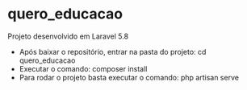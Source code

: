 # quero_educacao

Projeto desenvolvido em Laravel 5.8
 
 - Após baixar o repositório, entrar na pasta do projeto: cd quero_educacao
 - Executar o comando: composer install
 - Para rodar o projeto basta executar o comando: php artisan serve
